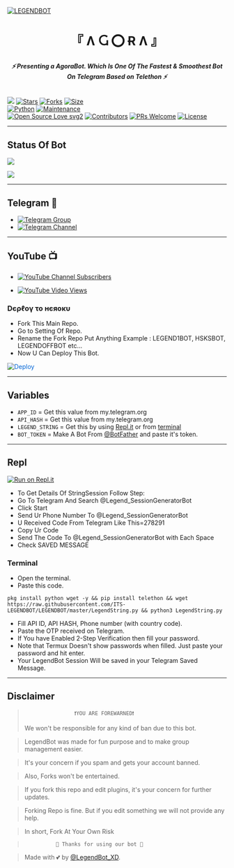 [![LEGENDBOT](https://te.legra.ph/file/743570cee67092f5d03b7.jpg)](https://github.com/MR-AGORA/AGORABOT)


<h1 align="center">
<b> 『   Ʌ Ⴚ ⭕ Ɍ Ʌ   』 </b>
</h1>

<h6 align="center">
  <b>⚡ Presenting a AgoraBot. Which Is One Of The Fastest & Smoothest Bot On Telegram Based on Telethon ⚡</b>
</h6>


[![](https://img.shields.io/badge/Agorabot-v2.0-blue)](#)
[![Stars](https://img.shields.io/github/stars/MR-AGORA/AGORABOT?style=flat-square&color=yellow)](https://github.com/MR-AGORA/AGORABOT/stargazers)
[![Forks](https://img.shields.io/github/forks/MR-AGORA/AGORABOT?style=flat-square&color=orange)](https://github.com/MR-AGORA/AGORABOT/fork)
[![Size](https://img.shields.io/github/repo-size/MR-AGORA/AGORABOT?style=flat-square&color=green)](https://github.com/MR-AGORA/AGORABOT/)   
[![Python](https://img.shields.io/badge/Python-v3.10.2-blue)](https://www.python.org/)
[![Maintenance](https://img.shields.io/badge/Maintained%3F-yes-green.svg)](https://github.com/MR-AGORA/AGORABOT/graphs/commit-activity)   
[![Open Source Love svg2](https://badges.frapsoft.com/os/v2/open-source.svg?v=103)](https://github.com/MR-AGORA/AGORABOT)
[![Contributors](https://img.shields.io/github/contributors/MR-AGORA/AGORABOT?style=flat-square&color=green)](https://github.com/MR-AGORA/AGORABOT/graphs/contributors)
[![PRs Welcome](https://img.shields.io/badge/PRs-welcome-brightgreen.svg?style=flat-square)](https://makeapullrequest.com)
[![License](https://img.shields.io/badge/License-AGPL-blue)](https://github.com/MR-AGORA/AGORABOT/blob/main/LICENSE)   

------

## Status Of Bot 
<p align="left">
    <a href="https://github.com/MR-AGORA/AGORABOT/network/members"><img src="https://img.shields.io/github/forks/MR-AGORA/AGORABOT?label=Forks&logoColor=Black&style=social"></a><p align="left"><a href="https://github.com/MR-AGORA/AGORABOT/stargazers"><img src="https://img.shields.io/github/stars/MR-AGORA/AGORABOT?logoColor=Blue&style=social"></a><p align="left"><a href="https://github.com/MR-AGORA/AGORABOT"></a><p align="left"><a href="https://github.com/MR-AGORA/AGORABOT?"></a>

------

## Telegram 🏪
- [![Telegram Group](https://img.shields.io/badge/Telegram-Group-brightgreen)](https://t.me/team_agora)
- [![Telegram Channel](https://img.shields.io/badge/Telegram-Channel-brightgreen)](https://t.me/agora_robots)

------

## YouTube 📺
- [![YouTube Channel Subscribers](https://img.shields.io/youtube/channel/subscribers/UCvp8PY25PTRhFDZjLv3sVfg?style=social)](https://youtube.com/channel/UCvp8PY25PTRhFDZjLv3sVfg)

- [![YouTube Video Views](https://img.shields.io/youtube/views/CH_KO1wim2o?label=Tutorial+•+Heroku+•&style=social)](https://youtu.be/CH_KO1wim2o)

<h3> Dєρℓογ το нєяοκυ </h3>

- Fork This Main Repo.
- Go to Setting Of Repo.
- Rename the Fork Repo Put Anything Example : LEGEND1BOT, HSKSBOT, LEGENDOFFBOT etc...
- Now U Can Deploy This Bot.

<a href="https://heroku.com/deploy/" rel="nofollow" style="background-color: initial; box-sizing: border-box; color: #0366d6; text-decoration-line: none;"><img alt="Deploy" data-canonical-src="https://www.herokucdn.com/deploy/button.svg" src="https://camo.githubusercontent.com/83b0e95b38892b49184e07ad572c94c8038323fb/68747470733a2f2f7777772e6865726f6b7563646e2e636f6d2f6465706c6f792f627574746f6e2e737667" style="border-style: none; box-sizing: initial; max-width: 100%;" /></a></div>
</a>

---------

## Variables

- `APP_ID`  =  Get this value from my.telegram.org
- `API_HASH`  =  Get this value from my.telegram.org
- `LEGEND_STRING`  =  Get this by using [Repl.it](#Repl) or from [terminal](#Terminal)
- `BOT_TOKEN`  =  Make A Bot From [@BotFather](https://t.me/botfather) and paste it's token.
------

## Repl

[![Run on Repl.it](https://replit.com/badge/github/LEGEND-AI/LEGENDBOT)](https://replit.com/@KrishnaJaiswal1/LEGENDBOT#main.py)

- To Get Details Of StringSession Follow Step: 
- Go To Telegram And Search @Legend_SessionGeneratorBot
- Click Start
- Send Ur Phone Number To @Legend_SessionGeneratorBot
- U Received Code From Telegram Like This=278291
- Copy Ur Code
- Send The Code To @Legend_SessionGeneratorBot with Each Space
- Check SAVED MESSAGE

### Terminal
- Open the terminal.
- Paste this code.

`pkg install python wget -y && pip install telethon && wget https://raw.githubusercontent.com/ITS-LEGENDBOT/LEGENDBOT/master/LegendString.py && python3 LegendString.py`
- Fill API ID, API HASH, Phone number (with country code).
- Paste the OTP received on Telegram.
- If You have Enabled 2-Step Verification then fill your password.
- Note that Termux Doesn't show passwords when filled. Just paste your password and hit enter.
- Your LegendBot Session Will be saved in your Telegram Saved Message.



------
## Disclaimer
  
>                     ❗YOU ARE FOREWARNED❗
> We won't be responsible for any kind of ban due to this bot.

> LegendBot was made for fun purpose and to make group management easier.

> It's your concern if you spam and gets your account banned.

> Also, Forks won't be entertained.

> If you fork this repo and edit plugins, it's your concern for further updates.

> Forking Repo is fine. But if you edit something we will not provide any help.

> In short, Fork At Your Own Risk    

>               💖 Thanks for using our bot 💖

</details>


> Made with 💕 by [@LegendBot_XD](https://t.me/LegendBot_XD).    

